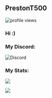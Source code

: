 ## PrestonT500
<p align="left"> <img src="https://komarev.com/ghpvc/?username=prestont500&label=Profile%20views&color=0e75b6&style=flat" alt="profile views" /> </p>

### Hi :)

### My Discord:
![Discord](https://discord-readme-badge.vercel.app/api?id=730898397862559766)

### My Stats:
<p><img align="center" src="https://github-readme-stats.vercel.app/api?username=prestont500&show_icons=true&theme=dark&locale=en" onclick="location.href='https://skyline.github.com/prestont500/2023';"/></p>
<p><img align="left" src="https://github-readme-stats.vercel.app/api/top-langs?username=prestont500&show_icons=true&locale=en&theme=dark&layout=compact"/></p>
